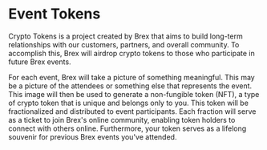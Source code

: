 # Event Tokens

Crypto Tokens is a project created by Brex that aims to build long-term relationships with our customers, partners, and overall community. To accomplish this, Brex will airdrop crypto tokens to those who participate in future Brex events.

For each event, Brex will take a picture of something meaningful. This may be a picture of the attendees or something else that represents the event. This image will then be used to generate a non-fungible token (NFT), a type of crypto token that is unique and belongs only to you. This token will be fractionalized and distributed to event participants. Each fraction will serve as a ticket to join Brex's online community, enabling token holders to connect with others online. Furthermore, your token serves as a lifelong souvenir for previous Brex events you've attended.

